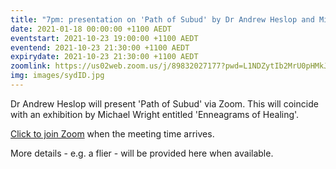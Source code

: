 ```yaml
---
title: "7pm: presentation on 'Path of Subud' by Dr Andrew Heslop and Michael Wright exhibition"
date: 2021-01-18 00:00:00 +1100 AEDT
eventstart: 2021-10-23 19:00:00 +1100 AEDT
eventend: 2021-10-23 21:30:00 +1100 AEDT
expirydate: 2021-10-23 21:30:00 +1100 AEDT
zoomlink: https://us02web.zoom.us/j/89832027177?pwd=L1NDZytIb2MrU0pHMkJ4SVJBdG5EQT09
img: images/sydID.jpg
---
```


Dr Andrew Heslop will present 'Path of Subud' via Zoom.
This will coincide with an exhibition by Michael Wright entitled 'Enneagrams of Healing'.

[Click to join Zoom](https://us02web.zoom.us/j/89832027177?pwd=L1NDZytIb2MrU0pHMkJ4SVJBdG5EQT09) when the meeting time arrives.

More details - e.g. a flier - will be provided here when available.
